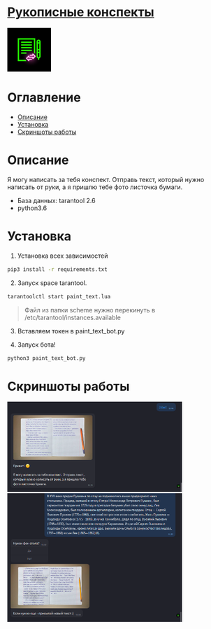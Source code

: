 
# [Рукописные конспекты](https://icq.im/text_bot)

<a href="https://icq.im/text_bot"><img src="https://github.com/ICQ-BOTS/paint_text_bot/blob/main/paint_text.png" width="100" height="100"></a>

# Оглавление 
 - [Описание](https://github.com/ICQ-BOTS/paint_text_bot#описание)
 - [Установка](https://github.com/ICQ-BOTS/paint_text_bot#установка)
 - [Скриншоты работы](https://github.com/ICQ-BOTS/paint_text_bot#скриншоты-работы)

# Описание
Я могу написать за тебя конспект. Отправь текст, который нужно написать от руки, а я пришлю тебе фото листочка бумаги.

- База данных: tarantool 2.6
- python3.6

# Установка

1. Установка всех зависимостей 
```bash
pip3 install -r requirements.txt
```

2. Запуск space tarantool.
```bash
tarantoolctl start paint_text.lua
```
> Файл из папки scheme нужно перекинуть в /etc/tarantool/instances.available

3. Вставляем токен в paint_text_bot.py 

4. Запуск бота!
```bash
python3 paint_text_bot.py
```

# Скриншоты работы
<img src="https://github.com/ICQ-BOTS/paint_text_bot/blob/main/img/1.png" width="400">
<img src="https://github.com/ICQ-BOTS/paint_text_bot/blob/main/img/2.png" width="400">
